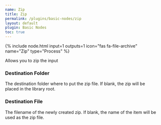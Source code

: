 ```yaml
---
name: Zip
title: Zip
permalink: /plugins/basic-nodes/zip
layout: default
plugin: Basic Nodes
toc: true
---
```


{% include node.html input=1 outputs=1 icon="fas fa-file-archive" name="Zip" type="Process" %}

Allows you to zip the input

### Destination Folder
The destination folder where to put the zip file.  If blank, the zip will be placed in the library root.

### Destination File
The filename of the newly created zip.  If blank, the name of the item will be used as the zip file.